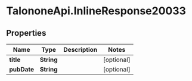 # TalononeApi.InlineResponse20033

## Properties
Name | Type | Description | Notes
------------ | ------------- | ------------- | -------------
**title** | **String** |  | [optional] 
**pubDate** | **String** |  | [optional] 


